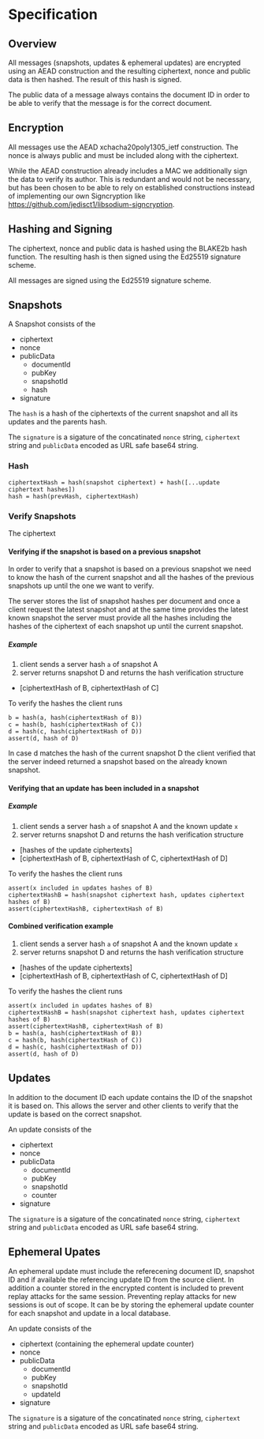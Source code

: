 # Specification

## Overview

All messages (snapshots, updates & ephemeral updates) are encrypted using an AEAD construction and the resulting ciphertext, nonce and public data is then hashed. The result of this hash is signed.

The public data of a message always contains the document ID in order to be able to verify that the message is for the correct document.

## Encryption

All messages use the AEAD xchacha20poly1305_ietf construction. The nonce is always public and must be included along with the ciphertext.

While the AEAD construction already includes a MAC we additionally sign the data to verify its author. This is redundant and would not be necessary, but has been chosen to be able to rely on established constructions instead of implementing our own Signcryption like https://github.com/jedisct1/libsodium-signcryption.

## Hashing and Signing

The ciphertext, nonce and public data is hashed using the BLAKE2b hash function. The resulting hash is then signed using the Ed25519 signature scheme.

All messages are signed using the Ed25519 signature scheme.

## Snapshots

A Snapshot consists of the

- ciphertext
- nonce
- publicData
  - documentId
  - pubKey
  - snapshotId
  - hash
- signature

The `hash` is a hash of the ciphertexts of the current snapshot and all its updates and the parents hash.

The `signature` is a sigature of the concatinated `nonce` string, `ciphertext` string and `publicData` encoded as URL safe base64 string.

### Hash

```
ciphertextHash = hash(snapshot ciphertext) + hash([...update ciphertext hashes])
hash = hash(prevHash, ciphertextHash)
```

### Verify Snapshots

The ciphertext

#### Verifying if the snapshot is based on a previous snapshot

In order to verify that a snapshot is based on a previous snapshot we need to know the hash of the current snapshot and all the hashes of the previous snapshots up until the one we want to verify.

The server stores the list of snapshot hashes per document and once a client request the latest snapshot and at the same time provides the latest known snapshot the server must provide all the hashes including the hashes of the ciphertext of each snapshot up until the current snapshot.

##### Example

1. client sends a server hash `a` of snapshot A
2. server returns snapshot D and returns the hash verification structure

- [ciphertextHash of B, ciphertextHash of C]

To verify the hashes the client runs

```
b = hash(a, hash(ciphertextHash of B))
c = hash(b, hash(ciphertextHash of C))
d = hash(c, hash(ciphertextHash of D))
assert(d, hash of D)
```

In case d matches the hash of the current snapshot D the client verified that the server indeed returned a snapshot based on the already known snapshot.

#### Verifying that an update has been included in a snapshot

##### Example

1. client sends a server hash `a` of snapshot A
   and the known update `x`
2. server returns snapshot D and returns the hash verification structure

- [hashes of the update ciphertexts]
- [ciphertextHash of B, ciphertextHash of C, ciphertextHash of D]

To verify the hashes the client runs

```
assert(x included in updates hashes of B)
ciphertextHashB = hash(snapshot ciphertext hash, updates ciphertext hashes of B)
assert(ciphertextHashB, ciphertextHash of B)
```

#### Combined verification example

1. client sends a server hash `a` of snapshot A
   and the known update `x`
2. server returns snapshot D and returns the hash verification structure

- [hashes of the update ciphertexts]
- [ciphertextHash of B, ciphertextHash of C, ciphertextHash of D]

To verify the hashes the client runs

```
assert(x included in updates hashes of B)
ciphertextHashB = hash(snapshot ciphertext hash, updates ciphertext hashes of B)
assert(ciphertextHashB, ciphertextHash of B)
b = hash(a, hash(ciphertextHash of B))
c = hash(b, hash(ciphertextHash of C))
d = hash(c, hash(ciphertextHash of D))
assert(d, hash of D)
```

## Updates

In addition to the document ID each update contains the ID of the snapshot it is based on. This allows the server and other clients to verify that the update is based on the correct snapshot.

An update consists of the

- ciphertext
- nonce
- publicData
  - documentId
  - pubKey
  - snapshotId
  - counter
- signature

The `signature` is a sigature of the concatinated `nonce` string, `ciphertext` string and `publicData` encoded as URL safe base64 string.

## Ephemeral Upates

An ephemeral update must include the referecening document ID, snapshot ID and if available the referencing update ID from the source client. In addition a counter stored in the encrypted content is included to prevent replay attacks for the same session. Preventing replay attacks for new sessions is out of scope. It can be by storing the ephemeral update counter for each snapshot and update in a local database.

An update consists of the

- ciphertext (containing the ephemeral update counter)
- nonce
- publicData
  - documentId
  - pubKey
  - snapshotId
  - updateId
- signature

The `signature` is a sigature of the concatinated `nonce` string, `ciphertext` string and `publicData` encoded as URL safe base64 string.
